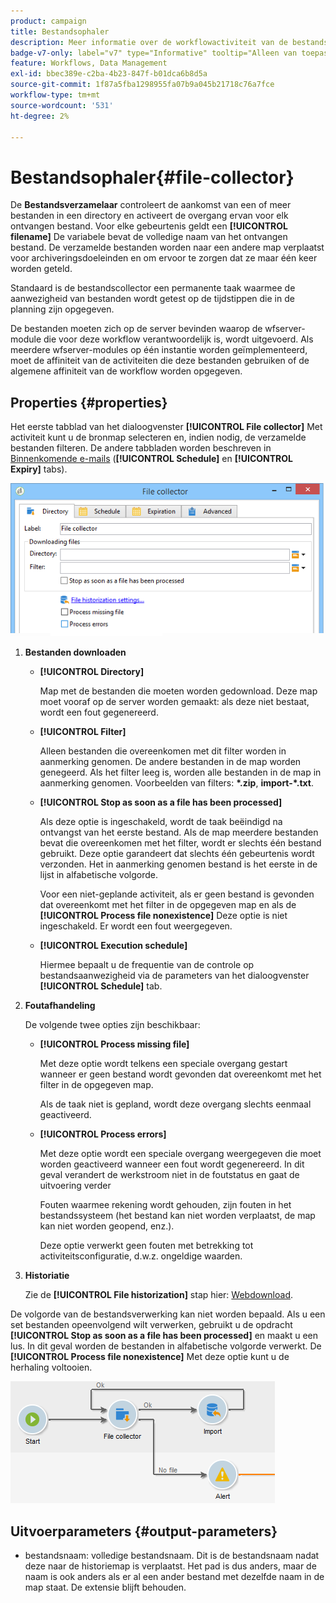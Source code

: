 ```yaml
---
product: campaign
title: Bestandsophaler
description: Meer informatie over de workflowactiviteit van de bestandscollector
badge-v7-only: label="v7" type="Informative" tooltip="Alleen van toepassing op Campaign Classic v7"
feature: Workflows, Data Management
exl-id: bbec389e-c2ba-4b23-847f-b01dca6b8d5a
source-git-commit: 1f87a5fba1298955fa07b9a045b21718c76a7fce
workflow-type: tm+mt
source-wordcount: '531'
ht-degree: 2%

---
```


# Bestandsophaler{#file-collector}



De **Bestandsverzamelaar** controleert de aankomst van een of meer bestanden in een directory en activeert de overgang ervan voor elk ontvangen bestand. Voor elke gebeurtenis geldt een **[!UICONTROL filename]** De variabele bevat de volledige naam van het ontvangen bestand. De verzamelde bestanden worden naar een andere map verplaatst voor archiveringsdoeleinden en om ervoor te zorgen dat ze maar één keer worden geteld.

Standaard is de bestandscollector een permanente taak waarmee de aanwezigheid van bestanden wordt getest op de tijdstippen die in de planning zijn opgegeven.

De bestanden moeten zich op de server bevinden waarop de wfserver-module die voor deze workflow verantwoordelijk is, wordt uitgevoerd. Als meerdere wfserver-modules op één instantie worden geïmplementeerd, moet de affiniteit van de activiteiten die deze bestanden gebruiken of de algemene affiniteit van de workflow worden opgegeven.

## Properties {#properties}

Het eerste tabblad van het dialoogvenster **[!UICONTROL File collector]** Met activiteit kunt u de bronmap selecteren en, indien nodig, de verzamelde bestanden filteren. De andere tabbladen worden beschreven in [Binnenkomende e-mails](inbound-emails.md) (**[!UICONTROL Schedule]** en **[!UICONTROL Expiry]** tabs).

![](assets/file_collect_edit.png)

1. **Bestanden downloaden**

   * **[!UICONTROL Directory]**

     Map met de bestanden die moeten worden gedownload. Deze map moet vooraf op de server worden gemaakt: als deze niet bestaat, wordt een fout gegenereerd.

   * **[!UICONTROL Filter]**

     Alleen bestanden die overeenkomen met dit filter worden in aanmerking genomen. De andere bestanden in de map worden genegeerd. Als het filter leeg is, worden alle bestanden in de map in aanmerking genomen. Voorbeelden van filters: **&#42;.zip**, **import-&#42;.txt**.

   * **[!UICONTROL Stop as soon as a file has been processed]**

     Als deze optie is ingeschakeld, wordt de taak beëindigd na ontvangst van het eerste bestand. Als de map meerdere bestanden bevat die overeenkomen met het filter, wordt er slechts één bestand gebruikt. Deze optie garandeert dat slechts één gebeurtenis wordt verzonden. Het in aanmerking genomen bestand is het eerste in de lijst in alfabetische volgorde.

     Voor een niet-geplande activiteit, als er geen bestand is gevonden dat overeenkomt met het filter in de opgegeven map en als de **[!UICONTROL Process file nonexistence]** Deze optie is niet ingeschakeld. Er wordt een fout weergegeven.

   * **[!UICONTROL Execution schedule]**

     Hiermee bepaalt u de frequentie van de controle op bestandsaanwezigheid via de parameters van het dialoogvenster **[!UICONTROL Schedule]** tab.

1. **Foutafhandeling**

   De volgende twee opties zijn beschikbaar:

   * **[!UICONTROL Process missing file]**

     Met deze optie wordt telkens een speciale overgang gestart wanneer er geen bestand wordt gevonden dat overeenkomt met het filter in de opgegeven map.

     Als de taak niet is gepland, wordt deze overgang slechts eenmaal geactiveerd.

   * **[!UICONTROL Process errors]**

     Met deze optie wordt een speciale overgang weergegeven die moet worden geactiveerd wanneer een fout wordt gegenereerd. In dit geval verandert de werkstroom niet in de foutstatus en gaat de uitvoering verder

     Fouten waarmee rekening wordt gehouden, zijn fouten in het bestandssysteem (het bestand kan niet worden verplaatst, de map kan niet worden geopend, enz.).

     Deze optie verwerkt geen fouten met betrekking tot activiteitsconfiguratie, d.w.z. ongeldige waarden.

1. **Historiatie**

   Zie de **[!UICONTROL File historization]** stap hier: [Webdownload](web-download.md).

De volgorde van de bestandsverwerking kan niet worden bepaald. Als u een set bestanden opeenvolgend wilt verwerken, gebruikt u de opdracht **[!UICONTROL Stop as soon as a file has been processed]** en maakt u een lus. In dit geval worden de bestanden in alfabetische volgorde verwerkt. De **[!UICONTROL Process file nonexistence]** Met deze optie kunt u de herhaling voltooien.

![](assets/file_collect_loop.png)

## Uitvoerparameters {#output-parameters}

* bestandsnaam: volledige bestandsnaam. Dit is de bestandsnaam nadat deze naar de historiemap is verplaatst. Het pad is dus anders, maar de naam is ook anders als er al een ander bestand met dezelfde naam in de map staat. De extensie blijft behouden.
